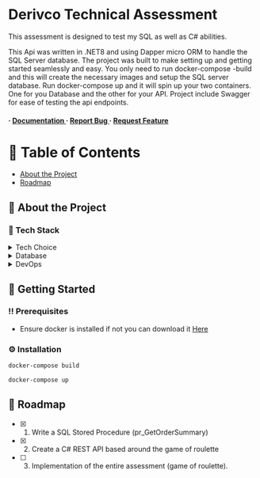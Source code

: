 # Derivco Technical Assessment
This assessment is designed to test my SQL as well as C# abilities. 

<div>

<p> This Api was written in .NET8 and using Dapper micro ORM to handle the SQL Server database. The project was built to make setting up and getting started seamlessly and easy. You only need to run docker-compose -build and this will create the necessary images and setup the SQL server database. Run docker-compose up and it will spin up your two containers. One for you Database and the other for your API. Project include Swagger for ease of testing the api endpoints.</p>

<h4> <span> · </span> <a href="https://github.com/Reagang/derivco_tech_assessment/blob/master/README.md"> Documentation </a> <span> · </span> <a href="https://github.com/Reagang/derivco_tech_assessment/issues"> Report Bug </a> <span> · </span> <a href="https://github.com/Reagang/derivco_tech_assessment/issues"> Request Feature </a> </h4>


</div>

# :notebook_with_decorative_cover: Table of Contents

- [About the Project](#star2-about-the-project)
- [Roadmap](#compass-roadmap)


## :star2: About the Project
### :space_invader: Tech Stack
<details> <summary>Tech Choice</summary> <ul>
<li><a href="https://dotnet.microsoft.com/en-us/download/dotnet/8.0">.NET8</a></li>
<li><a href="https://github.com/DapperLib/Dapper">Dapper</a></li>
<li><a href="https://dbup.readthedocs.io/en/latest/">DbUp</a></li>
<li><a href="https://swagger.io/">Swagger</a></li>
</ul> </details>
<details> <summary>Database</summary> <ul>
<li><a href="https://hub.docker.com/_/microsoft-mssql-server/">MS SQL Server</a></li>
</ul> </details>
<details> <summary>DevOps</summary> <ul>
<li><a href="https://docs.docker.com/">Docker</a></li>
</ul> </details>

## :toolbox: Getting Started

### :bangbang: Prerequisites

- Ensure docker is installed if not you can download it <a href="https://docs.docker.com/desktop/install/windows-install/"> Here</a>


### :gear: Installation


```bash
docker-compose build
```

```bash
docker-compose up
```


## :compass: Roadmap

* [x] 1. Write a SQL Stored Procedure (pr_GetOrderSummary)
* [x] 2. Create a C# REST API based around the game of roulette
* [ ] 3. Implementation of the entire assessment (game of roulette).
